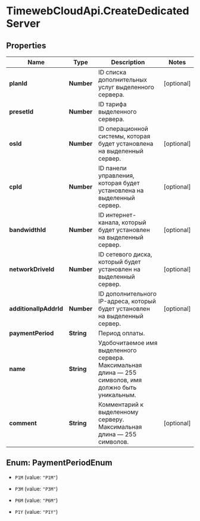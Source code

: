 # TimewebCloudApi.CreateDedicatedServer

## Properties

Name | Type | Description | Notes
------------ | ------------- | ------------- | -------------
**planId** | **Number** | ID списка дополнительных услуг выделенного сервера. | [optional] 
**presetId** | **Number** | ID тарифа выделенного сервера. | 
**osId** | **Number** | ID операционной системы, которая будет установлена на выделенный сервер. | [optional] 
**cpId** | **Number** | ID панели управления, которая будет установлена на выделенный сервер. | [optional] 
**bandwidthId** | **Number** | ID интернет-канала, который будет установлен на выделенный сервер. | [optional] 
**networkDriveId** | **Number** | ID сетевого диска, который будет установлен на выделенный сервер. | [optional] 
**additionalIpAddrId** | **Number** | ID дополнительного IP-адреса, который будет установлен на выделенный сервер. | [optional] 
**paymentPeriod** | **String** | Период оплаты. | 
**name** | **String** | Удобочитаемое имя выделенного сервера. Максимальная длина — 255 символов, имя должно быть уникальным. | 
**comment** | **String** | Комментарий к выделенному серверу. Максимальная длина — 255 символов. | [optional] 



## Enum: PaymentPeriodEnum


* `P1M` (value: `"P1M"`)

* `P3M` (value: `"P3M"`)

* `P6M` (value: `"P6M"`)

* `P1Y` (value: `"P1Y"`)




